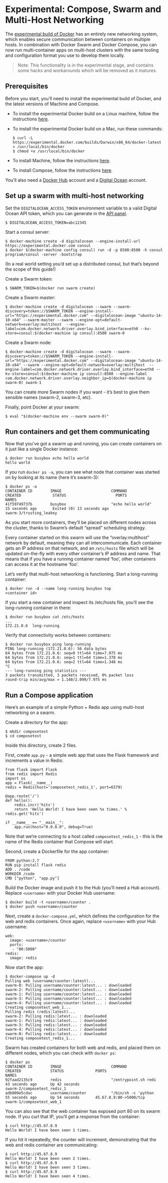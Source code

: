# Experimental: Compose, Swarm and Multi-Host Networking

The [experimental build of Docker](https://github.com/docker/docker/tree/master/experimental) has an entirely new networking system, which enables secure communication between containers on multiple hosts. In combination with Docker Swarm and Docker Compose, you can now run multi-container apps on multi-host clusters with the same tooling and configuration format you use to develop them locally.

> Note: This functionality is in the experimental stage, and contains some hacks and workarounds which will be removed as it matures.

## Prerequisites

Before you start, you’ll need to install the experimental build of Docker, and the latest versions of Machine and Compose.

-   To install the experimental Docker build on a Linux machine, follow the instructions [here](https://github.com/docker/docker/tree/master/experimental#install-docker-experimental).

-   To install the experimental Docker build on a Mac, run these commands:

        $ curl -L https://experimental.docker.com/builds/Darwin/x86_64/docker-latest > /usr/local/bin/docker
        $ chmod +x /usr/local/bin/docker

-   To install Machine, follow the instructions [here](http://docs.docker.com/machine/).

-   To install Compose, follow the instructions [here](http://docs.docker.com/compose/install/).

You’ll also need a [Docker Hub](https://hub.docker.com/account/signup/) account and a [Digital Ocean](https://www.digitalocean.com/) account.

## Set up a swarm with multi-host networking

Set the `DIGITALOCEAN_ACCESS_TOKEN` environment variable to a valid Digital Ocean API token, which you can generate in the [API panel](https://cloud.digitalocean.com/settings/applications).

    $ DIGITALOCEAN_ACCESS_TOKEN=abc12345

Start a consul server:

    $ docker-machine create -d digitalocean --engine-install-url https://experimental.docker.com consul
    $ docker $(docker-machine config consul) run -d -p 8500:8500 -h consul progrium/consul -server -bootstrap

(In a real world setting you’d set up a distributed consul, but that’s beyond the scope of this guide!)

Create a Swarm token:

    $ SWARM_TOKEN=$(docker run swarm create)

Create a Swarm master:

    $ docker-machine create -d digitalocean --swarm --swarm-discovery=token://$SWARM_TOKEN --engine-install-url="https://experimental.docker.com" --digitalocean-image "ubuntu-14-10-x64" --swarm-master --swarm --engine-opt=default-network=overlay:multihost  --engine-label=com.docker.network.driver.overlay.bind_interface=eth0 --kv-store=consul:$(docker-machine ip consul):8500 swarm-0

Create a Swarm node:

    $ docker-machine create -d digitalocean --swarm --swarm-discovery=token://$SWARM_TOKEN --engine-install-url="https://experimental.docker.com" --digitalocean-image "ubuntu-14-10-x64" --swarm --engine-opt=default-network=overlay:multihost  --engine-label=com.docker.network.driver.overlay.bind_interface=eth0 --kv-store=consul:$(docker-machine ip consul):8500 --engine-label com.docker.network.driver.overlay.neighbor_ip=$(docker-machine ip swarm-0) swarm-1

You can create more Swarm nodes if you want - it’s best to give them sensible names (swarm-2, swarm-3, etc).

Finally, point Docker at your swarm:

    $ eval "$(docker-machine env --swarm swarm-0)"

## Run containers and get them communicating

Now that you’ve got a swarm up and running, you can create containers on it just like a single Docker instance:

    $ docker run busybox echo hello world
    hello world

If you run `docker ps -a`, you can see what node that container was started on by looking at its name (here it’s swarm-3):

    $ docker ps -a
    CONTAINER ID        IMAGE                      COMMAND                CREATED              STATUS                      PORTS                                   NAMES
    41f59749737b        busybox                    "echo hello world"     15 seconds ago       Exited (0) 13 seconds ago                                           swarm-3/trusting_leakey

As you start more containers, they’ll be placed on different nodes across the cluster, thanks to Swarm’s default “spread” scheduling strategy.

Every container started on this swarm will use the “overlay:multihost” network by default, meaning they can all intercommunicate. Each container gets an IP address on that network, and an `/etc/hosts` file which will be updated on-the-fly with every other container’s IP address and name. That means that if you have a running container named ‘foo’, other containers can access it at the hostname ‘foo’.

Let’s verify that multi-host networking is functioning. Start a long-running container:

    $ docker run -d --name long-running busybox top
    <container id>

If you start a new container and inspect its /etc/hosts file, you’ll see the long-running container in there:

    $ docker run busybox cat /etc/hosts
    ...
    172.21.0.6  long-running

Verify that connectivity works between containers:

    $ docker run busybox ping long-running
    PING long-running (172.21.0.6): 56 data bytes
    64 bytes from 172.21.0.6: seq=0 ttl=64 time=7.975 ms
    64 bytes from 172.21.0.6: seq=1 ttl=64 time=1.378 ms
    64 bytes from 172.21.0.6: seq=2 ttl=64 time=1.348 ms
    ^C
    --- long-running ping statistics ---
    3 packets transmitted, 3 packets received, 0% packet loss
    round-trip min/avg/max = 1.140/2.099/7.975 ms

## Run a Compose application

Here’s an example of a simple Python + Redis app using multi-host networking on a swarm.

Create a directory for the app:

    $ mkdir composetest
    $ cd composetest

Inside this directory, create 2 files.

First, create `app.py` - a simple web app that uses the Flask framework and increments a value in Redis:

    from flask import Flask
    from redis import Redis
    import os
    app = Flask(__name__)
    redis = Redis(host='composetest_redis_1', port=6379)

    @app.route('/')
    def hello():
        redis.incr('hits')
        return 'Hello World! I have been seen %s times.' % redis.get('hits')

    if __name__ == "__main__":
        app.run(host="0.0.0.0", debug=True)

Note that we’re connecting to a host called `composetest_redis_1` - this is the name of the Redis container that Compose will start.

Second, create a Dockerfile for the app container:

    FROM python:2.7
    RUN pip install flask redis
    ADD . /code
    WORKDIR /code
    CMD ["python", "app.py"]

Build the Docker image and push it to the Hub (you’ll need a Hub account). Replace `<username>` with your Docker Hub username:

    $ docker build -t <username>/counter .
    $ docker push <username>/counter

Next, create a `docker-compose.yml`, which defines the configuration for the web and redis containers. Once again, replace `<username>` with your Hub username:

    web:
      image: <username>/counter
      ports:
       - "80:5000"
    redis:
      image: redis

Now start the app:

    $ docker-compose up -d
    Pulling web (username/counter:latest)...
    swarm-0: Pulling username/counter:latest... : downloaded
    swarm-2: Pulling username/counter:latest... : downloaded
    swarm-1: Pulling username/counter:latest... : downloaded
    swarm-3: Pulling username/counter:latest... : downloaded
    swarm-4: Pulling username/counter:latest... : downloaded
    Creating composetest_web_1...
    Pulling redis (redis:latest)...
    swarm-2: Pulling redis:latest... : downloaded
    swarm-1: Pulling redis:latest... : downloaded
    swarm-3: Pulling redis:latest... : downloaded
    swarm-4: Pulling redis:latest... : downloaded
    swarm-0: Pulling redis:latest... : downloaded
    Creating composetest_redis_1...

Swarm has created containers for both web and redis, and placed them on different nodes, which you can check with `docker ps`:

    $ docker ps
    CONTAINER ID        IMAGE                      COMMAND                CREATED             STATUS              PORTS                                  NAMES
    92faad2135c9        redis                      "/entrypoint.sh redi   43 seconds ago      Up 42 seconds                                              swarm-2/composetest_redis_1
    adb809e5cdac        username/counter           "/bin/sh -c 'python    55 seconds ago      Up 54 seconds       45.67.8.9:80->5000/tcp                 swarm-1/composetest_web_1

You can also see that the web container has exposed port 80 on its swarm node. If you curl that IP, you’ll get a response from the container:

    $ curl http://45.67.8.9
    Hello World! I have been seen 1 times.

If you hit it repeatedly, the counter will increment, demonstrating that the web and redis container are communicating:

    $ curl http://45.67.8.9
    Hello World! I have been seen 2 times.
    $ curl http://45.67.8.9
    Hello World! I have been seen 3 times.
    $ curl http://45.67.8.9
    Hello World! I have been seen 4 times.
